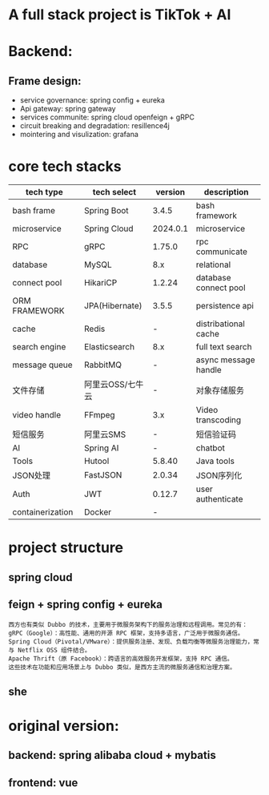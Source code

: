# A full stack project is TikTok + AI 
# Backend:
## Frame design:
- service governance: spring config + eureka
- Api gateway: spring gateway
- services communite: spring cloud openfeign + gRPC
- circuit breaking and degradation: resillence4j
- mointering and visulization: grafana

# core tech stacks
| tech type  |  tech select | version | description |
|---------|---------|------|------|
| bash frame | Spring Boot | 3.4.5 | bash framework|
| microservice | Spring Cloud | 2024.0.1 | microservice |
| RPC | gRPC | 1.75.0 | rpc communicate |
| database | MySQL | 8.x | relational |
| connect pool | HikariCP | 1.2.24 | database connect pool |
| ORM FRAMEWORK | JPA(Hibernate) | 3.5.5 | persistence api |
| cache | Redis | - | distribational cache |
| search engine | Elasticsearch | 8.x | full text search |
| message queue | RabbitMQ | - | async message handle |
| 文件存储 | 阿里云OSS/七牛云 | - | 对象存储服务 |
| video handle | FFmpeg | 3.x | Video transcoding |
| 短信服务 | 阿里云SMS | - | 短信验证码 |
| AI | Spring AI | - | chatbot |
| Tools | Hutool | 5.8.40 | Java tools |
| JSON处理 | FastJSON | 2.0.34 | JSON序列化 |
| Auth | JWT | 0.12.7 | user authenticate |
| containerization | Docker | - |  |


# project structure

##  spring cloud

##  feign + spring config + eureka
    西方也有类似 Dubbo 的技术，主要用于微服务架构下的服务治理和远程调用。常见的有：
    gRPC（Google）：高性能、通用的开源 RPC 框架，支持多语言，广泛用于微服务通信。
    Spring Cloud（Pivotal/VMware）：提供服务注册、发现、负载均衡等微服务治理能力，常与 Netflix OSS 组件结合。
    Apache Thrift（原 Facebook）：跨语言的高效服务开发框架，支持 RPC 通信。
    这些技术在功能和应用场景上与 Dubbo 类似，是西方主流的微服务通信和治理方案。
## she


# original version:
##    backend: spring alibaba cloud + mybatis
##    frontend: vue

